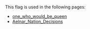This flag is used in the following pages:
 - [one_who_would_be_queen](../events/one_who_would_be_queen.md)
 - [Aelnar_Nation_Decisions](../decisions/Aelnar_Nation_Decisions.md)

